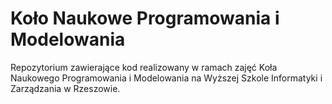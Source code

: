 # Koło Naukowe Programowania i Modelowania
Repozytorium zawierające kod realizowany w ramach zajęć Koła Naukowego Programowania i Modelowania na Wyższej Szkole Informatyki i Zarządzania w Rzeszowie.
